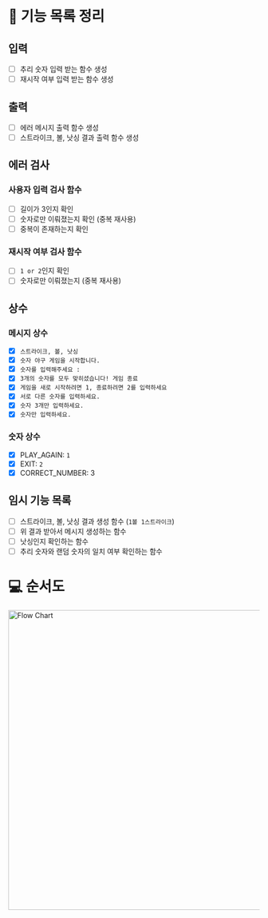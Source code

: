 # 🚀 기능 목록 정리

## 입력

- [ ] 추리 숫자 입력 받는 함수 생성
- [ ] 재시작 여부 입력 받는 함수 생성

## 출력

- [ ] 에러 메시지 출력 함수 생성
- [ ] 스트라이크, 볼, 낫싱 결과 출력 함수 생성

## 에러 검사

### 사용자 입력 검사 함수

- [ ] 길이가 3인지 확인
- [ ] 숫자로만 이뤄졌는지 확인 (중복 재사용)
- [ ] 중복이 존재하는지 확인

### 재시작 여부 검사 함수

- [ ] `1 or 2`인지 확인
- [ ] 숫자로만 이뤄졌는지 (중복 재사용)

## 상수

### 메시지 상수

- [x] `스트라이크, 볼, 낫싱`
- [x] `숫자 야구 게임을 시작합니다.`
- [x] `숫자를 입력해주세요 :`
- [x] `3개의 숫자를 모두 맞히셨습니다! 게임 종료`
- [x] `게임을 새로 시작하려면 1, 종료하려면 2를 입력하세요`
- [x] `서로 다른 숫자를 입력하세요.`
- [x] `숫자 3개만 입력하세요.`
- [x] `숫자만 입력하세요.`

### 숫자 상수

- [x] PLAY_AGAIN: `1`
- [x] EXIT: `2`
- [x] CORRECT_NUMBER: 3

## 임시 기능 목록

- [ ] 스트라이크, 볼, 낫싱 결과 생성 함수 (`1볼 1스트라이크`)
- [ ] 위 결과 받아서 메시지 생성하는 함수
- [ ] 낫싱인지 확인하는 함수
- [ ] 추리 숫자와 랜덤 숫자의 일치 여부 확인하는 함수

# 💻 순서도

<img width="600" alt="Flow Chart" src="https://user-images.githubusercontent.com/86355699/200002856-888cf83d-d12d-44de-9103-0198a6b7c75d.png">
